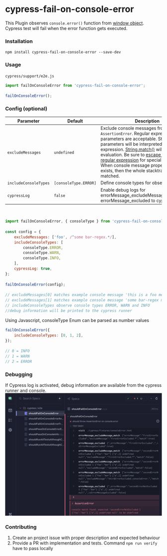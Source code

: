 # cypress-fail-on-console-error

This Plugin observes `console.error()` function from [window object](https://developer.mozilla.org/de/docs/Web/API/Window). Cypress test will fail when the error function gets executed.

### Installation

```
npm install cypress-fail-on-console-error --save-dev
```

### Usage

`cypress/support/e2e.js`

```js
import failOnConsoleError from 'cypress-fail-on-console-error';

failOnConsoleError();
```

### Config (optional)

| Parameter             | Default               | <div style="width:300px">Description</div>    |
|---                    |---                    |---                                            |
| `excludeMessages`     | `undefined` | Exclude console messages from throwing `AssertionError`. Regular expression parameters are acceptable. String parameters will be interpreted as regular expression. [String.match()](https://developer.mozilla.org/de/docs/Web/JavaScript/Reference/Global_Objects/String/match) will be used for evaluation. Be sure to [escape the string regular expression](https://javascript.info/regexp-escaping) for special characters. When console message property `stacktrace` exists, then the whole stacktrace can be matched. |
| `includeConsoleTypes` | `[consoleType.ERROR]` | Define console types for observation
| `cypressLog`          | `false`               | Enable debug logs for errorMessage_excludeMessage_match and errorMessage_excluded to cypress runner                                     

<br/>

```js
import failOnConsoleError, { consoleType } from 'cypress-fail-on-console-error';

const config = {
    excludeMessages: ['foo', /^some bar-regex.*/],
    includeConsoleTypes: [
        consoleType.ERROR,
        consoleType.WARN,
        consoleType.INFO,
    ],
    cypressLog: true,
};

failOnConsoleError(config);

// excludeMessages[0] matches example console message 'this is a foo message'
// excludeMessages[1] matches example console message 'some bar-regex message'
// includeConsoleTypes observe console types ERROR, WARN and INFO
//debug information will be printed to the cypress runner
```

Using Javascript, consoleType Enum can be parsed as number values

```js
failOnConsoleError({
    includeConsoleTypes: [0, 1, 2],
});

// 0 = INFO
// 1 = WARN
// 2 = ERROR
```

### Debugging 
If Cypress log is activated, debug information are available from the cypress runner and console.
![image info](./docs/cypressLogTrue.png)

### Contributing
1. Create an project issue with proper description and expected behaviour
2. Provide a PR with implementation and tests. Command `npm run verify` have to pass locally